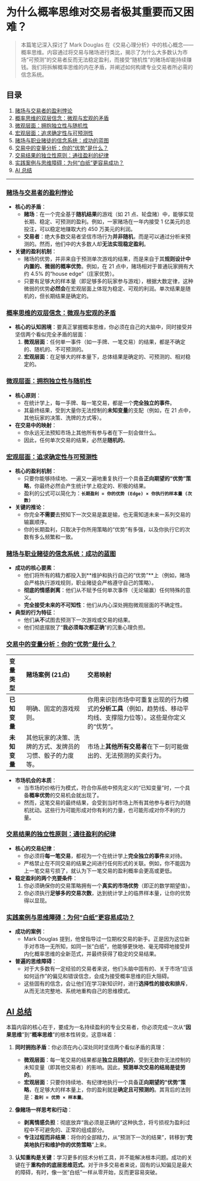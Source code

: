 # 为什么概率思维对交易者极其重要而又困难？

> 本篇笔记深入探讨了 Mark Douglas 在《交易心理分析》中的核心概念——概率思维。内容通过将交易与赌场进行类比，揭示了为什么大多数认为市场“可预测”的交易者反而无法稳定盈利，而接受“随机性”的赌场却能持续赚钱。我们将拆解概率思维的内在矛盾，并阐述如何构建专业交易者所必需的信念系统。

## 目录

1.  [赌场与交易者的盈利悖论](#赌场与交易者的盈利悖论)
2.  [概率思维的双层信念：微观与宏观的矛盾](#概率思维的双层信念微观与宏观的矛盾)
3.  [微观层面：拥抱独立性与随机性](#微观层面拥抱独立性与随机性)
4.  [宏观层面：追求确定性与可预测性](#宏观层面追求确定性与可预测性)
5.  [赌场与职业赌徒的信念系统：成功的蓝图](#赌场与职业赌徒的信念系统成功的蓝图)
6.  [交易中的变量分析：你的“优势”是什么？](#交易中的变量分析你的优势是什么)
7.  [交易结果的独立性原则：通往盈利的纪律](#交易结果的独立性原则通往盈利的纪律)
8.  [实践案例与思维障碍：为何“白纸”更容易成功？](#实践案例与思维障碍为何白纸更容易成功)
9.  [AI 总结](#ai-总结)

---

### [赌场与交易者的盈利悖论](https://www.youtube.com/watch?v=F-RxZlJrgkY&t=0s)

-   **核心的矛盾**：
    -   **赌场**：在一个完全基于**随机结果**的游戏（如 21 点、轮盘赌）中，能够实现长期、稳定、可预测的盈利。例如，一家赌场在一年内接受 1 亿美元的总投注，可以稳定地赚取大约 450 万美元的利润。
    -   **交易者**：绝大多数交易者坚信市场行为**并非随机**，而是可以通过分析来预测的。然而，他们中的大多数人却**无法实现稳定盈利**。
-   **关键的盈利机制**：
    -   赌场的优势，并非来自于预测单次游戏的结果，而是来自于其**规则设计中内置的、微弱的概率优势**。例如，在 21 点中，赌场相对于普通玩家拥有大约 4.5% 的“house edge”（庄家优势）。
    -   只要有足够大的样本量（即足够多的玩家参与游戏），根据大数定律，这种微弱的优势**必然会**在宏观层面上体现为稳定、可观的利润。单次结果是随机的，但长期结果是确定的。

### [概率思维的双层信念：微观与宏观的矛盾](https://www.youtube.com/watch?v=F-RxZlJrgkY&t=155s)

-   **核心的认知困境**：要真正掌握概率思维，你必须在自己的大脑中，同时接受并坚信两个看似完全矛盾的层面：
    1.  **微观层面**：任何单一事件（如一手牌、一笔交易）的结果，都是不确定的、随机的、不可预测的。
    2.  **宏观层面**：在足够大的样本量下，总体结果是确定的、可预测的、相对稳定的。

### [微观层面：拥抱独立性与随机性](https://www.youtube.com/watch?v=F-RxZlJrgkY&t=168s)

-   **核心原则**：
    -   在统计学上，每一手牌、每一笔交易，都是一个**完全独立的事件**。
    -   其最终结果，受到大量你无法控制的**未知变量**的支配（例如，在 21 点中，其他玩家的决策、洗牌的方式等）。
-   **在交易中的映射**：
    -   你永远无法预知市场上其他所有参与者在下一刻会做什么。
    -   因此，任何单次交易的结果，必然是**随机的**。

### [宏观层面：追求确定性与可预测性](https://www.youtube.com/watch?v=F-RxZlJrgkY&t=202s)

-   **核心的盈利机制**：
    -   只要你能够持续地、一遍又一遍地重复执行一个具备**正向期望的“优势”策略**，你最终必然会产生统计学上稳定的、积极的结果。
    -   盈利的公式可以简化为：**`长期盈利 = 你的优势 (Edge) × 你执行的样本量 (次数)`**
-   **关键的推论**：
    -   你完全**不需要**去预知下一次交易是赢是输，也无需知道未来一系列交易的输赢顺序。
    -   你的长期盈利，只取决于你所用策略的“优势”有多强，以及你执行它的次数有多么频繁和一致。

### [赌场与职业赌徒的信念系统：成功的蓝图](https://www.youtube.com/watch?v=F-RxZlJrgkY&t=262s)

-   **成功的核心要素**：
    -   他们将所有的精力都投入到**维护和执行自己的“优势”**上（例如，赌场会严格执行游戏规则，职业赌徒会严格遵守自己的策略）。
    -   **彻底的情感剥离**：他们从不赋予任何单次事件（无论输赢）任何特殊的意义。
    -   **完全接受未来的不可知性**：他们从内心深处拥抱微观层面的不确定性。
-   **典型的行为特征**：
    -   他们**从不**试图去预测下一次游戏或交易的结果。
    -   他们彻底摆脱了“**我必须每次都正确**”的沉重心理负担。

### [交易中的变量分析：你的“优势”是什么？](https://www.youtube.com/watch?v=F-RxZlJrgkY&t=345s)

| 变量类型 | 赌场案例 (21点) | 交易映射 |
| :--- | :--- | :--- |
| **已知变量** | 明确、固定的游戏规则。 | 你用来识别市场中可重复出现的行为模式的**分析工具**（例如，趋势线、移动平均线、支撑阻力位等）。这些是你定义的“优势”。 |
| **未知变量** | 其他玩家的决策、洗牌的方式、发牌员的习惯、骰子的力度等。 | 市场上**其他所有交易者**在下一刻可能做出的、无法预测的买卖行为。 |

-   **市场机会的本质**：
    -   当市场的价格行为模式，符合你系统中预先定义的“已知变量”时，一个具备**概率优势**的交易机会就出现了。
    -   然而，这笔交易的最终结果，会受到当时市场上所有其他参与者行为的随机扰动。这些行为可能形成对你有利的力量，也可能形成对你不利的力量。

### [交易结果的独立性原则：通往盈利的纪律](https://www.youtube.com/watch?v=F-RxZlJrgkY&t=533s)

-   **核心的交易纪律**：
    -   你必须将**每一笔交易**，都视为一个在统计学上**完全独立的事件**来对待。
    -   严格禁止在不同交易的结果之间进行任何形式的关联。例如，你不能因为上一笔交易亏损了，就认为下一笔交易的盈利概率会更高或更低。
-   **稳定盈利的两个充要条件**：
    1.  你必须确保你的交易策略拥有一个**真实的市场优势**（即正的数学期望值）。
    2.  你必须执行**足够多的交易次数**，达到统计学上的临界样本量，让你的优势得以显现。

### [实践案例与思维障碍：为何“白纸”更容易成功？](https://www.youtube.com/watch?v=F-RxZlJrgkY&t=559s)

-   **成功的案例**：
    -   Mark Douglas 提到，他曾指导过一位期权交易的新手。正是因为这位新手对市场一无所知，如同一张“白纸”，他能够更快地、毫无障碍地接受并内化概率思维的全新范式，并最终获得了稳定的交易结果。
-   **普遍的思维障碍**：
    -   对于大多数有一定经验的交易者来说，他们头脑中固有的、关于市场“应该如何运作”的偏见和错误信念，会成为接受概率思维的巨大阻碍。
    -   这些固有的信念，会让他们在学习新知识时，进行**选择性的接收和排斥**，从而无法完整地、系统地重构自己的思维模式。

## [AI 总结](https://www.youtube.com/watch?v=F-RxZlJrgkY&t=600s)

本篇内容的核心在于，要成为一名持续盈利的专业交易者，你必须完成一次从“**因果思维**”到“**概率思维**”的根本性转变。这意味着：

1.  **同时拥抱矛盾**：你必须在内心深处同时坚信两个看似矛盾的真理：
    -   **微观层面**：每一笔交易的结果都是**独立且随机的**，受到无数你无法控制的未知变量（即其他交易者）的影响。因此，**预测单次交易的结局是徒劳的**。
    -   **宏观层面**：只要你持续地、有纪律地执行一个具备**正向期望的“优势”策略**，在足够大的样本量上，你的盈利就是**确定且可预测的**。其背后的法则是：**`盈利 = 优势 × 样本量`**。

2.  **像赌场一样思考和行动**：
    -   **剥离情感负担**：彻底放弃“我必须是正确的”这种执念，将亏损视为盈利过程中不可避免的、正常的组成部分。
    -   **专注过程而非结果**：将你的全部精力，从“预测下一次的结果”，转移到“**完美地执行和维护你的优势策略**”上来。

3.  **认知重构是关键**：学习更多的技术分析工具，并不能解决根本问题。成功的关键在于**重构你的底层思维范式**。对于许多交易者来说，固有的认知偏见是最大的障碍，有时，像一张“白纸”一样从零开始，反而更容易突破。